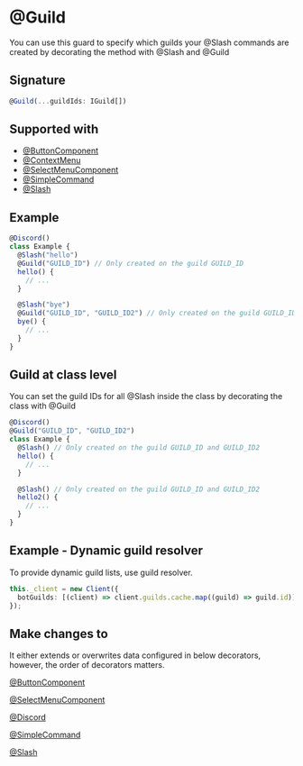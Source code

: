 # @Guild

You can use this guard to specify which guilds your @Slash commands are created by decorating the method with @Slash and @Guild

## Signature

```ts
@Guild(...guildIds: IGuild[])
```

## Supported with

- [@ButtonComponent](../gui/button-component)
- [@ContextMenu](../gui/context-menu)
- [@SelectMenuComponent](../gui/select-menu-component)
- [@SimpleCommand](../command/simple-command)
- [@Slash](../command/slash)

## Example

```ts
@Discord()
class Example {
  @Slash("hello")
  @Guild("GUILD_ID") // Only created on the guild GUILD_ID
  hello() {
    // ...
  }

  @Slash("bye")
  @Guild("GUILD_ID", "GUILD_ID2") // Only created on the guild GUILD_ID and GUILD_ID2
  bye() {
    // ...
  }
}
```

## Guild at class level

You can set the guild IDs for all @Slash inside the class by decorating the class with @Guild

```ts
@Discord()
@Guild("GUILD_ID", "GUILD_ID2")
class Example {
  @Slash() // Only created on the guild GUILD_ID and GUILD_ID2
  hello() {
    // ...
  }

  @Slash() // Only created on the guild GUILD_ID and GUILD_ID2
  hello2() {
    // ...
  }
}
```

## Example - Dynamic guild resolver

To provide dynamic guild lists, use guild resolver.

```ts
this._client = new Client({
  botGuilds: [(client) => client.guilds.cache.map((guild) => guild.id)],
});
```

## Make changes to

It either extends or overwrites data configured in below decorators, however, the order of decorators matters.

[@ButtonComponent](docs/discordx/decorators/gui/button-component)

[@SelectMenuComponent](docs/discordx/decorators/gui/select-menu-component)

[@Discord](docs/discordx/decorators/general/discord)

[@SimpleCommand](docs/discordx/decorators/command/simple-command)

[@Slash](docs/discordx/decorators/command/slash)
